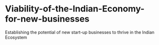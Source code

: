 # Viability-of-the-Indian-Economy-for-new-businesses
Establishing the potential of new start-up businesses to thrive in the Indian Ecosystem
